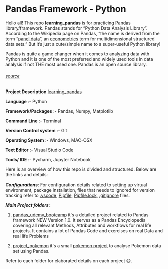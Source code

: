 # Pandas Framework - Python

Hello all! This repo **[learning_pandas](https://github.com/vandanagarg/learning_pandas)** is for practicing [Pandas](https://pandas.pydata.org/) library/framework. Pandas stands for “Python Data Analysis Library”. According to the Wikipedia page on Pandas, “the name is derived from the term “[panel data](https://en.wikipedia.org/wiki/Panel_data)”, an [econometrics](https://en.wikipedia.org/wiki/Econometrics) term for multidimensional structured data sets.” But it’s just a cute/simple name to a super-useful Python library!

Pandas is quite a game changer when it comes to analyzing data with Python and it is one of the most preferred and widely used tools in data analysis if not THE most used one. Pandas is an open source library.

###### [source](https://towardsdatascience.com/a-quick-introduction-to-the-pandas-python-library-f1b678f34673)

**Project Description** [learning_pandas](https://github.com/vandanagarg/learning_pandas)

**Language** :- Python

**Framework/Packages** :- Pandas, Numpy, Matplotlib

**Command Line** :- Terminal

**Version Control system** :- Git

**Operating System** :- Windows, MAC-OSX

**Text Editor** :-  Visual Studio Code

**Tools/ IDE** :-  Pycharm, Jupyter Notebook

Here is an overview of how this repo is divided and structured. Below are the links and details:

_**Configurations**_: For configuration details related to setting up virtual environment, package installation, files that needs to ignored for version tracking refer to [.vscode](https://github.com/vandanagarg/learning_pandas/tree/master/.vscode), [Pipfile](https://github.com/vandanagarg/learning_pandas/blob/master/Pipfile), [Pipfile.lock](https://github.com/vandanagarg/learning_pandas/blob/master/Pipfile.lock), [.gitignore](https://github.com/vandanagarg/learning_pandas/blob/master/.gitignore) files.

_**Main Project folders**_:

1. [pandas_udemy_bootcamp](https://github.com/vandanagarg/learning_pandas/tree/master/pandas_udemy_bootcamp) it's a detailed project related to Pandas framework NEW Version 1.0.
It serves as a Pandas Encyclopedia covering all relevant Methods, Attributes and workflows for real life projects. It contains a lot of Pandas Code and exercises on real Data and real life Problems

2. [project_pokemon](https://github.com/vandanagarg/learning_pandas/tree/master/project_pokemon) 
it's a small [pokemon project](https://www.youtube.com/watch\?v\=vmEHCJofslg\&t\=170s) to analyse Pokemon data set using Pandas.


Refer to each folder for elaborated details on each project :smiley:.